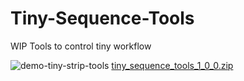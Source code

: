 # Tiny-Sequence-Tools

WIP Tools to control tiny workflow

![demo-tiny-strip-tools](https://user-images.githubusercontent.com/86638335/185810240-4566391a-93b2-4196-b8d4-7cd7ece34a5c.gif)
[tiny_sequence_tools_1_0_0.zip](https://github.com/NickTiny/Tiny-Sequence-Tools/files/9473092/tiny_sequence_tools_1_0_0.zip)
